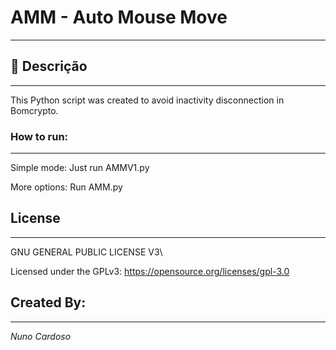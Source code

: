 # AMM - Auto Mouse Move

------

## 🧾 Descrição

---

 This Python script was created to avoid inactivity disconnection in Bomcrypto.

### How to run:

---

Simple mode: Just run AMMV1.py 

More options: Run AMM.py

## License

---
GNU GENERAL PUBLIC LICENSE V3\

Licensed under the GPLv3: https://opensource.org/licenses/gpl-3.0

## Created By:

---

_Nuno Cardoso_
